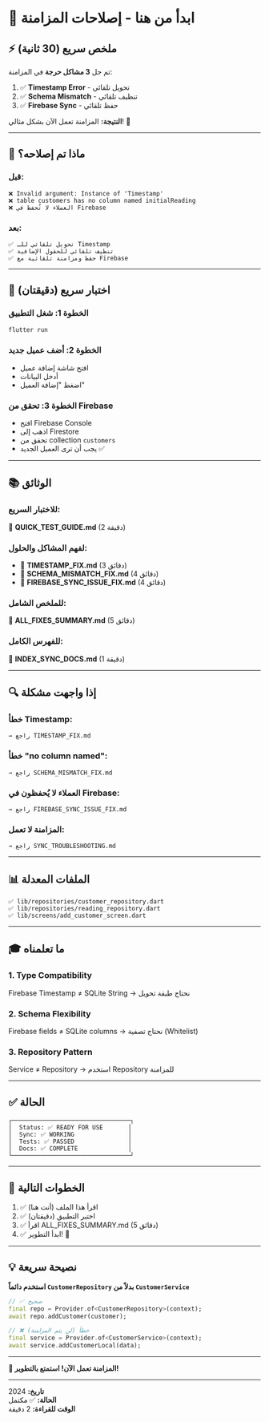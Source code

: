 # 🚀 ابدأ من هنا - إصلاحات المزامنة

## ⚡ ملخص سريع (30 ثانية)

تم حل **3 مشاكل حرجة** في المزامنة:

1. ✅ **Timestamp Error** - تحويل تلقائي
2. ✅ **Schema Mismatch** - تنظيف تلقائي
3. ✅ **Firebase Sync** - حفظ تلقائي

**النتيجة:** المزامنة تعمل الآن بشكل مثالي! 🎉

---

## 🎯 ماذا تم إصلاحه؟

### قبل:

```
❌ Invalid argument: Instance of 'Timestamp'
❌ table customers has no column named initialReading
❌ العملاء لا تُحفظ في Firebase
```

### بعد:

```
✅ تحويل تلقائي للـ Timestamp
✅ تنظيف تلقائي للحقول الإضافية
✅ حفظ ومزامنة تلقائية مع Firebase
```

---

## 🧪 اختبار سريع (دقيقتان)

### الخطوة 1: شغل التطبيق

```bash
flutter run
```

### الخطوة 2: أضف عميل جديد

- افتح شاشة إضافة عميل
- أدخل البيانات
- اضغط "إضافة العميل"

### الخطوة 3: تحقق من Firebase

- افتح Firebase Console
- اذهب إلى Firestore
- تحقق من collection `customers`
- يجب أن ترى العميل الجديد ✅

---

## 📚 الوثائق

### للاختبار السريع:

📄 **QUICK_TEST_GUIDE.md** (2 دقيقة)

### لفهم المشاكل والحلول:

- 📄 **TIMESTAMP_FIX.md** (3 دقائق)
- 📄 **SCHEMA_MISMATCH_FIX.md** (4 دقائق)
- 📄 **FIREBASE_SYNC_ISSUE_FIX.md** (4 دقائق)

### للملخص الشامل:

📄 **ALL_FIXES_SUMMARY.md** (5 دقائق)

### للفهرس الكامل:

📄 **INDEX_SYNC_DOCS.md** (1 دقيقة)

---

## 🔍 إذا واجهت مشكلة

### خطأ Timestamp:

```
→ راجع TIMESTAMP_FIX.md
```

### خطأ "no column named":

```
→ راجع SCHEMA_MISMATCH_FIX.md
```

### العملاء لا يُحفظون في Firebase:

```
→ راجع FIREBASE_SYNC_ISSUE_FIX.md
```

### المزامنة لا تعمل:

```
→ راجع SYNC_TROUBLESHOOTING.md
```

---

## 📊 الملفات المعدلة

```
✅ lib/repositories/customer_repository.dart
✅ lib/repositories/reading_repository.dart
✅ lib/screens/add_customer_screen.dart
```

---

## 🎓 ما تعلمناه

### 1. Type Compatibility

Firebase Timestamp ≠ SQLite String
→ نحتاج طبقة تحويل

### 2. Schema Flexibility

Firebase fields ≠ SQLite columns
→ نحتاج تصفية (Whitelist)

### 3. Repository Pattern

Service ≠ Repository
→ استخدم Repository للمزامنة

---

## ✅ الحالة

```
┌─────────────────────────────────┐
│  Status: ✅ READY FOR USE       │
│  Sync: ✅ WORKING               │
│  Tests: ✅ PASSED               │
│  Docs: ✅ COMPLETE              │
└─────────────────────────────────┘
```

---

## 🚀 الخطوات التالية

1. ✅ اقرأ هذا الملف (أنت هنا)
2. ✅ اختبر التطبيق (دقيقتان)
3. ✅ اقرأ ALL_FIXES_SUMMARY.md (5 دقائق)
4. ✅ ابدأ التطوير! 🎉

---

## 💡 نصيحة سريعة

**استخدم دائماً `CustomerRepository` بدلاً من `CustomerService`**

```dart
// ✅ صحيح
final repo = Provider.of<CustomerRepository>(context);
await repo.addCustomer(customer);

// ❌ خطأ (لن يتم المزامنة)
final service = Provider.of<CustomerService>(context);
await service.addCustomerLocal(data);
```

---

**🎉 المزامنة تعمل الآن! استمتع بالتطوير!**

---

**تاريخ:** 2024  
**الحالة:** ✅ مكتمل  
**الوقت للقراءة:** 2 دقيقة
